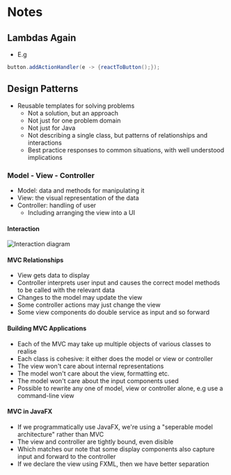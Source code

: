 # Notes

## Lambdas Again

- E.g

```java
button.addActionHandler(e -> {reactToButton();});
```

## Design Patterns

- Reusable templates for solving problems
  - Not a solution, but an approach
  - Not just for one problem domain
  - Not just for Java
  - Not describing a single class, but patterns of relationships and interactions
  - Best practice responses to common situations, with well understood implications

### Model - View - Controller

- Model: data and methods for manipulating it
- View: the visual representation of the data
- Controller: handling of user
  - Including arranging the view into a UI

#### Interaction

![Interaction diagram](get.this.link.from.the.slides)

#### MVC Relationships

- View gets data to display
- Controller interprets user input and causes the correct model methods to be called with the relevant data
- Changes to the model may update the view
- Some controller actions may just change the view
- Some view components do double service as input and so forward

#### Building MVC Applications

- Each of the MVC may take up multiple objects of various classes to realise
- Each class is cohesive: it either does the model or view or controller
- The view won't care about internal representations
- The model won't care about the view, formatting etc.
- The model won't care about the input components used
- Possible to rewrite any one of model, view or controller alone, e.g use a command-line view

#### MVC in JavaFX

- If we programmatically use JavaFX, we're using a "seperable model architecture" rather than MVC
- The view and controller are tightly bound, even disible
- Which matches our note that some display components also capture input and forward to the controller
- If we declare the view using FXML, then we have better separation
